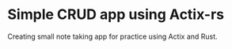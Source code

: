 # Simple CRUD app using Actix-rs

Creating small note taking app for practice using Actix and Rust.
